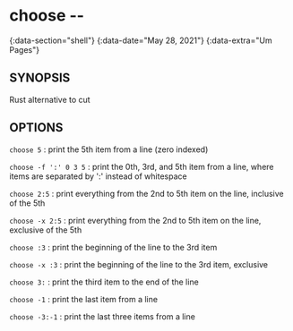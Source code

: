 # choose --
{:data-section="shell"}
{:data-date="May 28, 2021"}
{:data-extra="Um Pages"}

## SYNOPSIS
Rust alternative to cut

## OPTIONS

`choose 5`
: print the 5th item from a line (zero indexed)

`choose -f ':' 0 3 5`
: print the 0th, 3rd, and 5th item from a line, where items are separated by ':' instead of whitespace

`choose 2:5`
: print everything from the 2nd to 5th item on the line, inclusive of the 5th

`choose -x 2:5`
: print everything from the 2nd to 5th item on the line, exclusive of the 5th

`choose :3`
: print the beginning of the line to the 3rd item

`choose -x :3`
: print the beginning of the line to the 3rd item, exclusive

`choose 3:`
: print the third item to the end of the line

`choose -1`
: print the last item from a line

`choose -3:-1`
: print the last three items from a line
